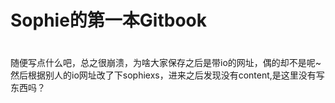# Sophie的第一本Gitbook


# 

随便写点什么吧，总之很崩溃，为啥大家保存之后是带io的网址，偶的却不是呢~然后根据别人的io网址改了下sophiexs，进来之后发现没有content,是这里没有写东西吗？
